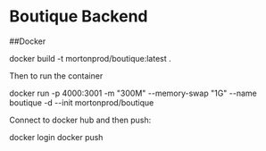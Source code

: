 # Boutique Backend


##Docker

docker build -t mortonprod/boutique:latest  .

Then to run the container

docker run -p 4000:3001 -m "300M" --memory-swap "1G" --name boutique -d  --init mortonprod/boutique

Connect to docker hub and then push:

docker login
docker push


